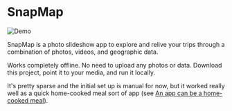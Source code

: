 # SnapMap

![Demo](assets/demo.png)

SnapMap is a photo slideshow app to explore and relive your trips through a combination of photos, videos, and geographic data.

Works completely offline. No need to upload any photos or data. Download this project, point it to your media, and run it locally.

It's pretty sparse and the initial set up is manual for now, but it worked really well as a quick home-cooked meal sort of app (see [An app can be a home-cooked meal](https://www.robinsloan.com/notes/home-cooked-app/)).